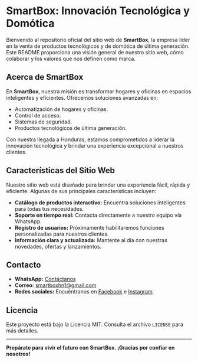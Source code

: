 # SmartBox: Innovación Tecnológica y Domótica

Bienvenido al repositorio oficial del sitio web de **SmartBox**, la empresa líder en la venta de productos tecnológicos y de domótica de última generación. Este README proporciona una visión general de nuestro sitio web, cómo colaborar y los valores que nos definen como marca.

## Acerca de SmartBox
En **SmartBox**, nuestra misión es transformar hogares y oficinas en espacios inteligentes y eficientes. Ofrecemos soluciones avanzadas en:

- Automatización de hogares y oficinas.
- Control de acceso.
- Sistemas de seguridad.
- Productos tecnológicos de última generación.

Con nuestra llegada a Honduras, estamos comprometidos a liderar la innovación tecnológica y brindar una experiencia excepcional a nuestros clientes.

## Características del Sitio Web
Nuestro sitio web está diseñado para brindar una experiencia fácil, rápida y eficiente. Algunas de sus principales características incluyen:

- **Catálogo de productos interactivo:** Encuentra soluciones inteligentes para todas tus necesidades.
- **Soporte en tiempo real:** Contacta directamente a nuestro equipo vía WhatsApp.
- **Registro de usuarios:** Próximamente habilitaremos funciones personalizadas para nuestros clientes.
- **Información clara y actualizada:** Mantente al día con nuestras novedades, ofertas y lanzamientos.


## Contacto
- **WhatsApp:** [Contáctanos](https://wa.me/50496679577)
- **Correo:** smartboxhn1@gmail.com
- **Redes sociales:** Encuéntranos en [Facebook](https://www.facebook.com/smartbox.hn) e [Instagram](https://www.instagram.com/smartbox.hn).

## Licencia
Este proyecto está bajo la Licencia MIT. Consulta el archivo `LICENSE` para más detalles.

---

**Prepárate para vivir el futuro con SmartBox. ¡Gracias por confiar en nosotros!**
